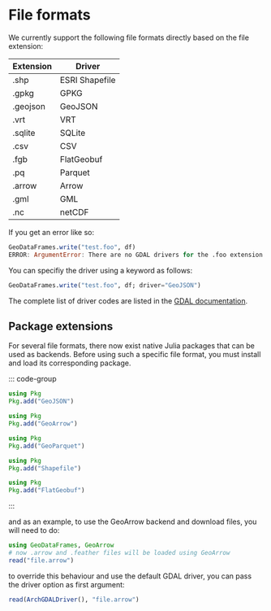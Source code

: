 # File formats
We currently support the following file formats directly based on the file extension:


| Extension | Driver    |
|-----------|----------------|
| .shp | ESRI Shapefile |
| .gpkg | GPKG          |
| .geojson | GeoJSON |
| .vrt | VRT |
| .sqlite | SQLite |
| .csv | CSV |
| .fgb | FlatGeobuf |
| .pq | Parquet |
| .arrow | Arrow |
| .gml | GML |
| .nc | netCDF |


If you get an error like so:
```julia
GeoDataFrames.write("test.foo", df)
ERROR: ArgumentError: There are no GDAL drivers for the .foo extension
```

You can specifiy the driver using a keyword as follows:
```julia
GeoDataFrames.write("test.foo", df; driver="GeoJSON")
```

The complete list of driver codes are listed in the [GDAL documentation](https://gdal.org/drivers/vector/index.html).


## Package extensions

For several file formats, there now exist native Julia packages that can be used as backends. Before using such a specific file format, you must install and load its corresponding package.

::: code-group

```julia [ GeoJSON ]
using Pkg
Pkg.add("GeoJSON")
```

```julia [ GeoArrow ]
using Pkg
Pkg.add("GeoArrow")
```

```julia [ GeoParquet ]
using Pkg
Pkg.add("GeoParquet")
```

```julia [ Shapefile ]
using Pkg
Pkg.add("Shapefile")
```

```julia [ FlatGeobuf ]
using Pkg
Pkg.add("FlatGeobuf")
```

:::

and as an example, to use the GeoArrow backend and download files, you will need to do:

```julia
using GeoDataFrames, GeoArrow  
# now .arrow and .feather files will be loaded using GeoArrow
read("file.arrow")
```

to override this behaviour and use the default GDAL driver, you can pass the driver option as first argument:

```julia
read(ArchGDALDriver(), "file.arrow")
```
